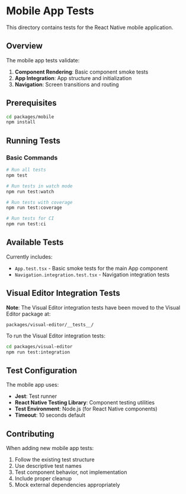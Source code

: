 # Mobile App Tests

This directory contains tests for the React Native mobile application.

## Overview

The mobile app tests validate:

1. **Component Rendering**: Basic component smoke tests
2. **App Integration**: App structure and initialization
3. **Navigation**: Screen transitions and routing

## Prerequisites

```bash
cd packages/mobile
npm install
```

## Running Tests

### Basic Commands
```bash
# Run all tests
npm test

# Run tests in watch mode
npm run test:watch

# Run tests with coverage
npm run test:coverage

# Run tests for CI
npm run test:ci
```

## Available Tests

Currently includes:
- `App.test.tsx` - Basic smoke tests for the main App component
- `Navigation.integration.test.tsx` - Navigation integration tests

## Visual Editor Integration Tests

**Note**: The Visual Editor integration tests have been moved to the Visual Editor package at:
```
packages/visual-editor/__tests__/
```

To run the Visual Editor integration tests:
```bash
cd packages/visual-editor
npm run test:integration
```

## Test Configuration

The mobile app uses:
- **Jest**: Test runner
- **React Native Testing Library**: Component testing utilities
- **Test Environment**: Node.js (for React Native components)
- **Timeout**: 10 seconds default

## Contributing

When adding new mobile app tests:

1. Follow the existing test structure
2. Use descriptive test names
3. Test component behavior, not implementation
4. Include proper cleanup
5. Mock external dependencies appropriately
